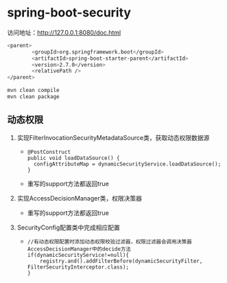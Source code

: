 # spring-boot-security

访问地址：http://127.0.0.1:8080/doc.html

```bash
<parent>
		<groupId>org.springframework.boot</groupId>
		<artifactId>spring-boot-starter-parent</artifactId>
		<version>2.7.0</version>
		<relativePath />
</parent>
	
mvn clean compile
mvn clean package
```

 ## 动态权限

1. 实现FilterInvocationSecurityMetadataSource类，获取动态权限数据源
   	- ```
      @PostConstruct
      public void loadDataSource() {
      	configAttributeMap = dynamicSecurityService.loadDataSource();
      }
      ```
    
    - 重写的support方法都返回true
    
2. 实现AccessDecisionManager类，权限决策器

      - 重写的support方法都返回true

3. SecurityConfig配置类中完成相应配置

      - ```
        //有动态权限配置时添加动态权限校验过滤器，权限过滤器会调用决策器AccessDecisionManager中的decide方法
        if(dynamicSecurityService!=null){
        	registry.and().addFilterBefore(dynamicSecurityFilter, FilterSecurityInterceptor.class);
        }
        ```


